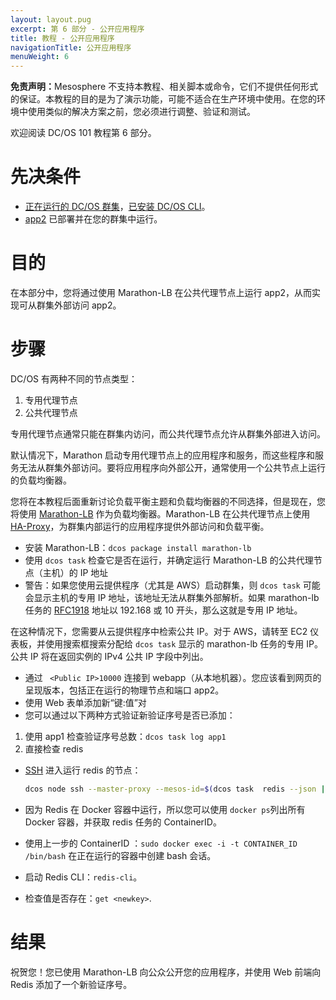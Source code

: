 ```yaml
---
layout: layout.pug
excerpt: 第 6 部分 - 公开应用程序
title: 教程 - 公开应用程序
navigationTitle: 公开应用程序
menuWeight: 6
---
```

<p class="message--warning"><strong>免责声明：</strong>Mesosphere 不支持本教程、相关脚本或命令，它们不提供任何形式的保证。本教程的目的是为了演示功能，可能不适合在生产环境中使用。在您的环境中使用类似的解决方案之前，您必须进行调整、验证和测试。</p>

欢迎阅读 DC/OS 101 教程第 6 部分。


# 先决条件
* [正在运行的 DC/OS 群集](/cn/1.11/tutorials/dcos-101/cli/)，[已安装 DC/OS CLI](/cn/1.11/tutorials/dcos-101/cli/)。
* [app2](/cn/1.11/tutorials/dcos-101/app2/) 已部署并在您的群集中运行。


# 目的
在本部分中，您将通过使用 Marathon-LB 在公共代理节点上运行 app2，从而实现可从群集外部访问 app2。

# 步骤
DC/OS 有两种不同的节点类型：

1. 专用代理节点
1. 公共代理节点

专用代理节点通常只能在群集内访问，而公共代理节点允许从群集外部进入访问。

默认情况下，Marathon 启动专用代理节点上的应用程序和服务，而这些程序和服务无法从群集外部访问。要将应用程序向外部公开，通常使用一个公共节点上运行的负载均衡器。

您将在本教程后面重新讨论负载平衡主题和负载均衡器的不同选择，但是现在，您将使用 [Marathon-LB](/cn/1.11/tutorials/dcos-101/loadbalancing/) 作为负载均衡器。Marathon-LB 在公共代理节点上使用 [HA-Proxy](http://www.haproxy.org/)，为群集内部运行的应用程序提供外部访问和负载平衡。

 * 安装 Marathon-LB：`dcos package install marathon-lb`
 * 使用 `dcos task` 检查它是否在运行，并确定运行 Marathon-LB 的公共代理节点（主机）的 IP 地址
 * 警告：如果您使用云提供程序（尤其是 AWS）启动群集，则 `dcos task` 可能会显示主机的专用 IP 地址，该地址无法从群集外部解析。如果 marathon-lb 任务的 [RFC1918](https://en.wikipedia.org/wiki/Private_network) 地址以 192.168 或 10 开头，那么这就是专用 IP 地址。

 在这种情况下，您需要从云提供程序中检索公共 IP。对于 AWS，请转至 EC2 仪表板，并使用搜索框搜索分配给 `dcos task` 显示的 marathon-lb 任务的专用 IP。公共 IP 将在返回实例的 IPv4 公共 IP 字段中列出。

 * 通过 ` <Public IP>10000` 连接到 webapp（从本地机器）。您应该看到网页的呈现版本，包括正在运行的物理节点和端口 app2。
 * 使用 Web 表单添加新“键:值”对
 * 您可以通过以下两种方式验证新验证序号是否已添加：
 1. 使用 app1 检查验证序号总数：`dcos task log app1`
 2. 直接检查 redis
 * [SSH](/cn/1.11/administering-clusters/sshcluster/) 进入运行 redis 的节点：

      ```bash
      dcos node ssh --master-proxy --mesos-id=$(dcos task  redis --json |  jq -r '.[] | .slave_id')
      ```
 * 因为 Redis 在 Docker 容器中运行，所以您可以使用 `docker ps`列出所有 Docker 容器，并获取 redis 任务的 ContainerID。
 * 使用上一步的 ContainerID ：`sudo docker exec -i -t CONTAINER_ID  /bin/bash` 在正在运行的容器中创建 bash 会话。
 * 启动 Redis CLI：`redis-cli`。
 * 检查值是否存在：`get <newkey>`.

# 结果
祝贺您！您已使用 Marathon-LB 向公众公开您的应用程序，并使用 Web 前端向 Redis 添加了一个新验证序号。
